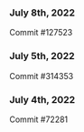 ### July 8th, 2022

Commit #127523

### July 5th, 2022

Commit #314353


### July 4th, 2022

Commit #72281
